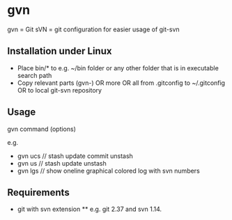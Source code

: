 # gvn
gvn = Git sVN = git configuration for easier usage of git-svn

## Installation under Linux
* Place bin/* to e.g. ~/bin folder or any other folder that is in executable search path
* Copy relevant parts (gvn-) OR more OR all from .gitconfig to ~/.gitconfig OR to local git-svn repository

## Usage
gvn command (options)

e.g.
* gvn ucs // stash update commit unstash
* gvn us // stash update unstash
* gvn lgs // show oneline graphical colored log with svn numbers

## Requirements
* git with svn extension
** e.g. git 2.37 and svn 1.14.
